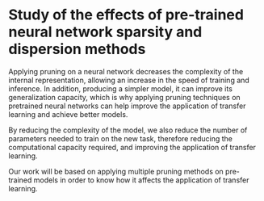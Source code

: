 # Study of the effects of pre-trained neural network sparsity and dispersion methods

Applying pruning on a neural network decreases the complexity of the internal representation, allowing an increase in the speed of training and inference. In addition, producing a simpler model, it can improve its generalization capacity, which is why applying pruning techniques on pretrained neural networks can help improve the application of transfer learning and achieve better models. 

By reducing the complexity of the model, we also reduce the number of parameters needed to train on the new task, therefore reducing the computational capacity required, and improving the application of transfer learning. 

Our work will be based on applying multiple pruning methods on pre-trained models in order to know how it affects the application of transfer learning.
